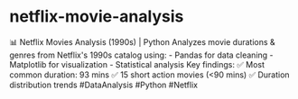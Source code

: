 # netflix-movie-analysis
📊 Netflix Movies Analysis (1990s) | Python  Analyzes movie durations &amp; genres from Netflix's 1990s catalog using: - Pandas for data cleaning - Matplotlib for visualization - Statistical analysis  Key findings: ✅ Most common duration: 93 mins ✅ 15 short action movies (&lt;90 mins) ✅ Duration distribution trends  #DataAnalysis #Python #Netflix
